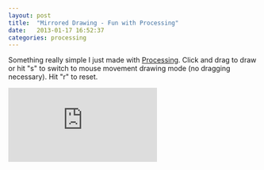 ```yaml
---
layout: post
title:  "Mirrored Drawing - Fun with Processing"
date:   2013-01-17 16:52:37
categories: processing
---
```


Something really simple I just made with [Processing](processing.org). Click and drag to draw or hit "s" to switch to mouse movement drawing mode (no dragging necessary). Hit "r" to reset.

<div class="auto-resizable-iframe">
	<div>
		<iframe allowfullscreen="" frameborder="0" src="http://www.openprocessing.org/sketch/85868/embed/?width=800&height=600&border=true"></iframe>
	</div>
</div>